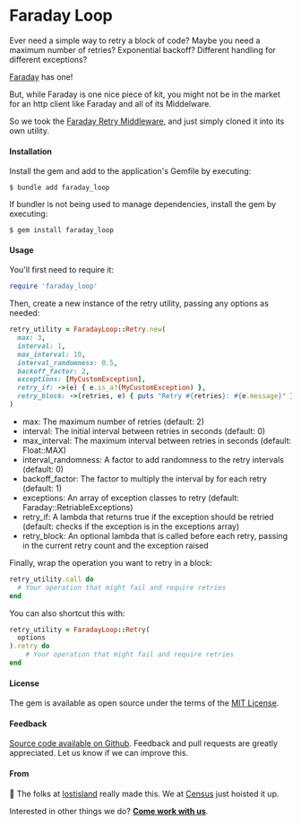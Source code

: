 # Faraday Loop

Ever need a simple way to retry a block of code? Maybe you need a maximum number of retries? Exponential backoff? Different handling for different exceptions?

[Faraday](https://github.com/lostisland/faraday) has one!

But, while Faraday is one nice piece of kit, you might not be in the market for an http client like Faraday and all of its Middelware.

So we took the [Faraday Retry Middleware](https://github.com/lostisland/faraday-retry), and just simply cloned it into its own utility.

#### Installation

Install the gem and add to the application's Gemfile by executing:

    $ bundle add faraday_loop

If bundler is not being used to manage dependencies, install the gem by executing:

    $ gem install faraday_loop

#### Usage

You'll first need to require it:

```ruby
require 'faraday_loop'
```

Then, create a new instance of the retry utility, passing any options as needed:

```ruby
retry_utility = FaradayLoop::Retry.new(
  max: 3,
  interval: 1,
  max_interval: 10,
  interval_randomness: 0.5,
  backoff_factor: 2,
  exceptions: [MyCustomException],
  retry_if: ->(e) { e.is_a?(MyCustomException) },
  retry_block: ->(retries, e) { puts "Retry #{retries}: #{e.message}" }
)
```

- max: The maximum number of retries (default: 2)
- interval: The initial interval between retries in seconds (default: 0)
- max_interval: The maximum interval between retries in seconds (default: Float::MAX)
- interval_randomness: A factor to add randomness to the retry intervals (default: 0)
- backoff_factor: The factor to multiply the interval by for each retry (default: 1)
- exceptions: An array of exception classes to retry (default: Faraday::RetriableExceptions)
- retry_if: A lambda that returns true if the exception should be retried (default: checks if the exception is in the exceptions array)
- retry_block: An optional lambda that is called before each retry, passing in the current retry count and the exception raised

Finally, wrap the operation you want to retry in a block:

```ruby
retry_utility.call do
  # Your operation that might fail and require retries
end
```

You can also shortcut this with:

```ruby
retry_utility = FaradayLoop::Retry(
  options
).retry do
    # Your operation that might fail and require retries
end
```

#### License

The gem is available as open source under the terms of the [MIT License](https://opensource.org/licenses/MIT).

#### Feedback
[Source code available on Github](https://github.com/sutrolabs/faraday_loop). Feedback and pull requests are greatly appreciated. Let us know if we can improve this.

#### From
:wave: The folks at [lostisland](https://github.com/lostisland/faraday-retry) really made this. We at [Census](http://getcensus.com) just hoisted it up.

Interested in other things we do? **[Come work with us](https://www.getcensus.com/careers)**.
